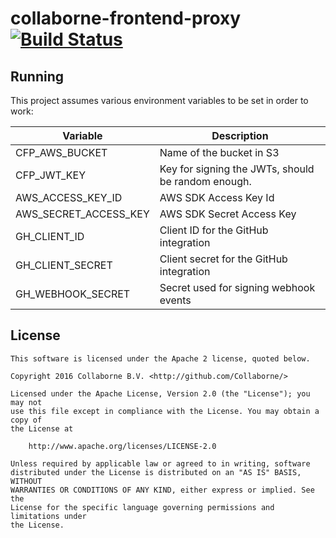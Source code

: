 # collaborne-frontend-proxy [![Build Status](https://travis-ci.org/Collaborne/collaborne-frontend-proxy.svg?branch=master)](https://travis-ci.org/Collaborne/collaborne-frontend-proxy)

## Running

This project assumes various environment variables to be set in order to work:

| Variable              | Description                                        |
| --------------------- | -------------------------------------------------- |
| CFP_AWS_BUCKET        | Name of the bucket in S3                           |
| CFP_JWT_KEY           | Key for signing the JWTs, should be random enough. |
| AWS_ACCESS_KEY_ID     | AWS SDK Access Key Id                              |
| AWS_SECRET_ACCESS_KEY | AWS SDK Secret Access Key                          |
| GH_CLIENT_ID          | Client ID for the GitHub integration               |
| GH_CLIENT_SECRET      | Client secret for the GitHub integration           |
| GH_WEBHOOK_SECRET     | Secret used for signing webhook events             |


## License

    This software is licensed under the Apache 2 license, quoted below.

    Copyright 2016 Collaborne B.V. <http://github.com/Collaborne/>

    Licensed under the Apache License, Version 2.0 (the "License"); you may not
    use this file except in compliance with the License. You may obtain a copy of
    the License at

        http://www.apache.org/licenses/LICENSE-2.0

    Unless required by applicable law or agreed to in writing, software
    distributed under the License is distributed on an "AS IS" BASIS, WITHOUT
    WARRANTIES OR CONDITIONS OF ANY KIND, either express or implied. See the
    License for the specific language governing permissions and limitations under
    the License.

